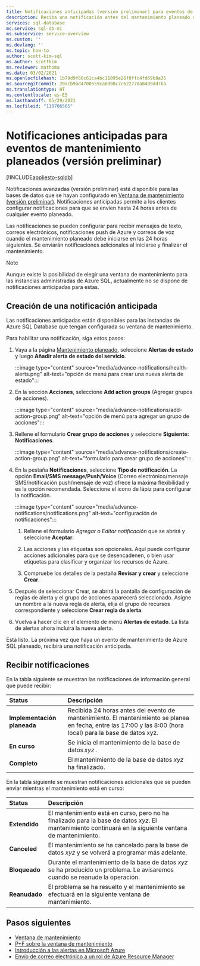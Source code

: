 ```yaml
---
title: Notificaciones anticipadas (versión preliminar) para eventos de mantenimiento planeados
description: Reciba una notificación antes del mantenimiento planeado de Azure SQL Database.
services: sql-database
ms.service: sql-db-mi
ms.subservice: service-overview
ms.custom: ''
ms.devlang: ''
ms.topic: how-to
author: scott-kim-sql
ms.author: scottkim
ms.reviewer: mathoma
ms.date: 03/02/2021
ms.openlocfilehash: 1b79d9f88c61ca4bc11895e26f8ffc4fd69b8a35
ms.sourcegitcommit: 20acb9ad4700559ca0d98c7c622770a0499dd7ba
ms.translationtype: HT
ms.contentlocale: es-ES
ms.lasthandoff: 05/29/2021
ms.locfileid: "110706565"
---
```

# <a name="advance-notifications-for-planned-maintenance-events-preview"></a>Notificaciones anticipadas para eventos de mantenimiento planeados (versión preliminar)
[!INCLUDE[appliesto-sqldb](../includes/appliesto-sqldb.md)]

Notificaciones avanzadas (versión preliminar) está disponible para las bases de datos que se hayan configurado en [Ventana de mantenimiento (versión preliminar)](maintenance-window.md). Notificaciones anticipadas permite a los clientes configurar notificaciones para que se envíen hasta 24 horas antes de cualquier evento planeado.

Las notificaciones se pueden configurar para recibir mensajes de texto, correos electrónicos, notificaciones push de Azure y correos de voz cuando el mantenimiento planeado debe iniciarse en las 24 horas siguientes. Se enviarán notificaciones adicionales al iniciarse y finalizar el mantenimiento.

> [!Note]
> Aunque existe la posibilidad de elegir una ventana de mantenimiento para las instancias administradas de Azure SQL, actualmente no se dispone de notificaciones anticipadas para estas.

## <a name="create-an-advance-notification"></a>Creación de una notificación anticipada

Las notificaciones anticipadas están disponibles para las instancias de Azure SQL Database que tengan configurada su ventana de mantenimiento. 

Para habilitar una notificación, siga estos pasos:  

1. Vaya a la página [Mantenimiento planeado](https://portal.azure.com/#blade/Microsoft_Azure_Health/AzureHealthBrowseBlade/plannedMaintenance), seleccione **Alertas de estado** y luego **Añadir alerta de estado del servicio**.

    :::image type="content" source="media/advance-notifications/health-alerts.png" alt-text="opción de menú para crear una nueva alerta de estado":::

2. En la sección **Acciones**, seleccione **Add action groups** (Agregar grupos de acciones). 

    :::image type="content" source="media/advance-notifications/add-action-group.png" alt-text="opción de menú para agregar un grupo de acciones":::

3. Rellene el formulario **Crear grupo de acciones** y seleccione **Siguiente: Notificaciones**.  

    :::image type="content" source="media/advance-notifications/create-action-group.png" alt-text="formulario para crear grupo de acciones":::

1. En la pestaña **Notificaciones**, seleccione **Tipo de notificación**. La opción **Email/SMS message/Push/Voice** (Correo electrónico/mensaje SMS/notificación push/mensaje de voz) ofrece la máxima flexibilidad y es la opción recomendada. Seleccione el icono de lápiz para configurar la notificación.  

    :::image type="content" source="media/advance-notifications/notifications.png" alt-text="configuración de notificaciones":::



   1. Rellene el formulario *Agregar o Editar notificación* que se abrirá y seleccione **Aceptar**: 

   2. Las acciones y las etiquetas son opcionales. Aquí puede configurar acciones adicionales para que se desencadenen, o bien usar etiquetas para clasificar y organizar los recursos de Azure. 

   4. Compruebe los detalles de la pestaña **Revisar y crear** y seleccione **Crear**. 

7. Después de seleccionar Crear, se abrirá la pantalla de configuración de reglas de alerta y el grupo de acciones aparecerá seleccionado. Asigne un nombre a la nueva regla de alerta, elija el grupo de recursos correspondiente y seleccione **Crear regla de alerta**. 

8. Vuelva a hacer clic en el elemento de menú **Alertas de estado**. La lista de alertas ahora incluirá la nueva alerta. 


Está listo. La próxima vez que haya un evento de mantenimiento de Azure SQL planeado, recibirá una notificación anticipada.

## <a name="receiving-notifications"></a>Recibir notificaciones

En la tabla siguiente se muestran las notificaciones de información general que puede recibir: 

|Status|Descripción|
|:---|:---|
|**Implementación planeada**| Recibida 24 horas antes del evento de mantenimiento. El mantenimiento se planea en fecha, entre las 17:00 y las 8:00 (hora local) para la base de datos xyz.|
|**En curso** | Se inicia el mantenimiento de la base de datos *xyz* .| 
|**Completo** | El mantenimiento de la base de datos *xyz* ha finalizado. |

En la tabla siguiente se muestran notificaciones adicionales que se pueden enviar mientras el mantenimiento está en curso: 

|Status|Descripción|
|:---|:---|
|**Extendido** | El mantenimiento está en curso, pero no ha finalizado para la base de datos *xyz*. El mantenimiento continuará en la siguiente ventana de mantenimiento.| 
|**Canceled**| El mantenimiento se ha cancelado para la base de datos *xyz* y se volverá a programar más adelante. |
|**Bloqueado**|Durante el mantenimiento de la base de datos *xyz* se ha producido un problema. Le avisaremos cuando se reanude la operación.| 
|**Reanudado**|El problema se ha resuelto y el mantenimiento se efectuará en la siguiente ventana de mantenimiento.|


## <a name="next-steps"></a>Pasos siguientes

- [Ventana de mantenimiento](maintenance-window.md)
- [P+F sobre la ventana de mantenimiento](maintenance-window-faq.yml)
- [Introducción a las alertas en Microsoft Azure](../../azure-monitor/alerts/alerts-overview.md)
- [Envío de correo electrónico a un rol de Azure Resource Manager](../../azure-monitor/alerts/action-groups.md#email-azure-resource-manager-role)